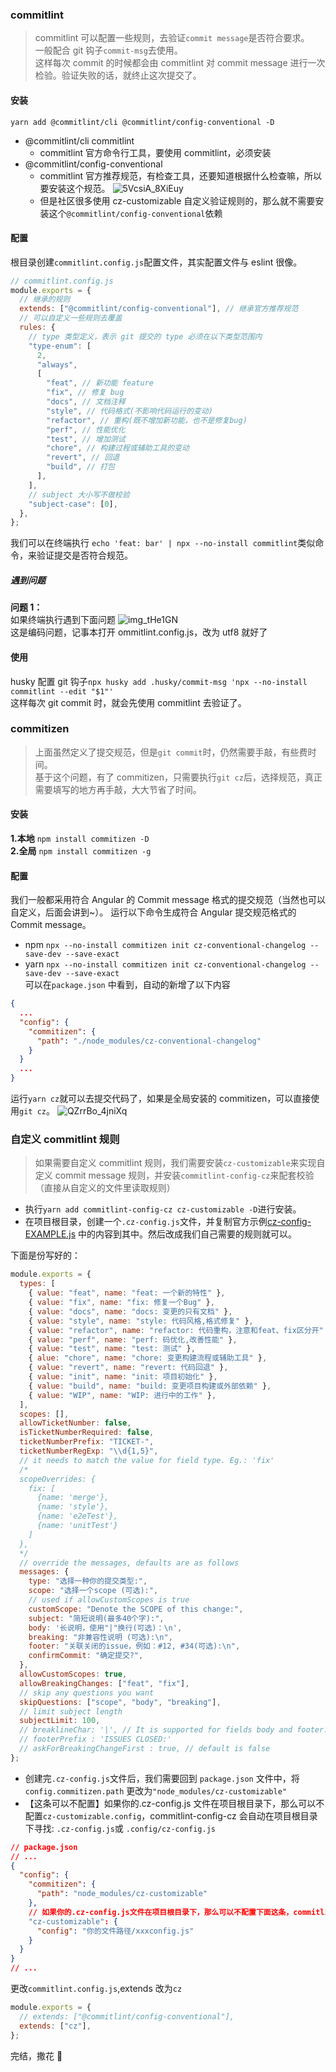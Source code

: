 ### commitlint

> commitlint 可以配置一些规则，去验证`commit message`是否符合要求。  
> 一般配合 git 钩子`commit-msg`去使用。  
> 这样每次 commit 的时候都会由 commitlint 对 commit message 进行一次检验。验证失败的话，就终止这次提交了。

#### 安装

`yarn add @commitlint/cli @commitlint/config-conventional -D `

- @commitlint/cli commitlint
  - commitlint 官方命令行工具，要使用 commitlint，必须安装
- @commitlint/config-conventional
  - commitlint 官方推荐规范，有检查工具，还要知道根据什么检查嘛，所以要安装这个规范。
    ![5VcsiA_8XiEuy](https://cdn.jsdelivr.net/gh/NeverStop1024/images-store@main/blog/5VcsiA_8XiEuy.png)
  - 但是社区很多使用 cz-customizable 自定义验证规则的，那么就不需要安装这个`@commitlint/config-conventional`依赖

#### 配置

根目录创建`commitlint.config.js`配置文件，其实配置文件与 eslint 很像。

```javascript
// commitlint.config.js
module.exports = {
  // 继承的规则
  extends: ["@commitlint/config-conventional"], // 继承官方推荐规范
  // 可以自定义一些规则去覆盖
  rules: {
    // type 类型定义，表示 git 提交的 type 必须在以下类型范围内
    "type-enum": [
      2,
      "always",
      [
        "feat", // 新功能 feature
        "fix", // 修复 bug
        "docs", // 文档注释
        "style", // 代码格式(不影响代码运行的变动)
        "refactor", // 重构(既不增加新功能，也不是修复bug)
        "perf", // 性能优化
        "test", // 增加测试
        "chore", // 构建过程或辅助工具的变动
        "revert", // 回退
        "build", // 打包
      ],
    ],
    // subject 大小写不做校验
    "subject-case": [0],
  },
};
```

我们可以在终端执行 `echo 'feat: bar' | npx --no-install commitlint`类似命令，来验证提交是否符合规范。

##### 遇到问题

**问题 1：**  
如果终端执行遇到下面问题
![img_tHe1GN](https://cdn.jsdelivr.net/gh/NeverStop1024/images-store@main/blog/img_tHe1GN.png)  
这是编码问题，记事本打开 ommitlint.config.js，改为 utf8 就好了

#### 使用

husky 配置 git 钩子`npx husky add .husky/commit-msg 'npx --no-install commitlint --edit "$1"'`  
这样每次 git commit 时，就会先使用 commitlint 去验证了。

### commitizen

> 上面虽然定义了提交规范，但是`git commit`时，仍然需要手敲，有些费时间。  
> 基于这个问题，有了 commitizen，只需要执行`git cz`后，选择规范，真正需要填写的地方再手敲，大大节省了时间。

#### 安装

**1.本地**
`npm install commitizen -D `  
**2.全局**
`npm install commitizen -g `

#### 配置

我们一般都采用符合 Angular 的 Commit message 格式的提交规范（当然也可以自定义，后面会讲到~）。
运行以下命令生成符合 Angular 提交规范格式的 Commit message。

- npm `npx --no-install commitizen init cz-conventional-changelog --save-dev --save-exact`
- yarn `npx --no-install commitizen init cz-conventional-changelog --save-dev --save-exact`  
  可以在`package.json` 中看到，自动的新增了以下内容

```json
{
  ...
  "config": {
    "commitizen": {
      "path": "./node_modules/cz-conventional-changelog"
    }
  }
  ...
}
```

运行`yarn cz`就可以去提交代码了，如果是全局安装的 commitizen，可以直接使用`git cz`。
![QZrrBo_4jniXq](https://cdn.jsdelivr.net/gh/NeverStop1024/images-store@main/blog/QZrrBo_4jniXq.png)

### 自定义 commitlint 规则

> 如果需要自定义 commitlint 规则，我们需要安装`cz-customizable`来实现自定义 commit message 规则，并安装`commitlint-config-cz`来配套校验（直接从自定义的文件里读取规则）

- 执行`yarn add commitlint-config-cz cz-customizable -D`进行安装。
- 在项目根目录，创建一个`.cz-config.js`文件，并复制官方示例[cz-config-EXAMPLE.js](https://github.com/leoforfree/cz-customizable/blob/master/cz-config-EXAMPLE.js) 中的内容到其中。然后改成我们自己需要的规则就可以。

下面是份写好的：

```javascript
module.exports = {
  types: [
    { value: "feat", name: "feat: 一个新的特性" },
    { value: "fix", name: "fix: 修复一个Bug" },
    { value: "docs", name: "docs: 变更的只有文档" },
    { value: "style", name: "style: 代码风格,格式修复" },
    { value: "refactor", name: "refactor: 代码重构，注意和feat、fix区分开" },
    { value: "perf", name: "perf: 码优化,改善性能" },
    { value: "test", name: "test: 测试" },
    { alue: "chore", name: "chore: 变更构建流程或辅助工具" },
    { value: "revert", name: "revert: 代码回退" },
    { value: "init", name: "init: 项目初始化" },
    { value: "build", name: "build: 变更项目构建或外部依赖" },
    { value: "WIP", name: "WIP: 进行中的工作" },
  ],
  scopes: [],
  allowTicketNumber: false,
  isTicketNumberRequired: false,
  ticketNumberPrefix: "TICKET-",
  ticketNumberRegExp: "\\d{1,5}",
  // it needs to match the value for field type. Eg.: 'fix'
  /*
  scopeOverrides: {
    fix: [
      {name: 'merge'},
      {name: 'style'},
      {name: 'e2eTest'},
      {name: 'unitTest'}
    ]
  },
  */
  // override the messages, defaults are as follows
  messages: {
    type: "选择一种你的提交类型:",
    scope: "选择一个scope (可选):",
    // used if allowCustomScopes is true
    customScope: "Denote the SCOPE of this change:",
    subject: "简短说明(最多40个字):",
    body: '长说明，使用"|"换行(可选)：\n',
    breaking: "非兼容性说明 (可选):\n",
    footer: "关联关闭的issue，例如：#12, #34(可选):\n",
    confirmCommit: "确定提交?",
  },
  allowCustomScopes: true,
  allowBreakingChanges: ["feat", "fix"],
  // skip any questions you want
  skipQuestions: ["scope", "body", "breaking"],
  // limit subject length
  subjectLimit: 100,
  // breaklineChar: '|', // It is supported for fields body and footer.
  // footerPrefix : 'ISSUES CLOSED:'
  // askForBreakingChangeFirst : true, // default is false
};
```

- 创建完`.cz-config.js`文件后，我们需要回到 `package.json` 文件中，将 `config.commitizen.path` 更改为`"node_modules/cz-customizable"`
- 【这条可以不配置】如果你的.cz-config.js 文件在项目根目录下，那么可以不配置`cz-customizable.config`，commitlint-config-cz 会自动在项目根目录下寻找: `.cz-config.js`或 `.config/cz-config.js`

```json
// package.json
// ...
{
  "config": {
    "commitizen": {
      "path": "node_modules/cz-customizable"
    },
    // 如果你的.cz-config.js文件在项目根目录下，那么可以不配置下面这条，commitlint-config-cz会自动在项目根目录下寻找: .cz-config.js 或 .config/cz-config.js
    "cz-customizable": {
      "config": "你的文件路径/xxxconfig.js"
    }
  }
}
// ...
```

更改`commitlint.config.js`,extends 改为`cz`

```javascript
module.exports = {
  // extends: ["@commitlint/config-conventional"],
  extends: ["cz"],
};
```

完结，撒花 🎉
